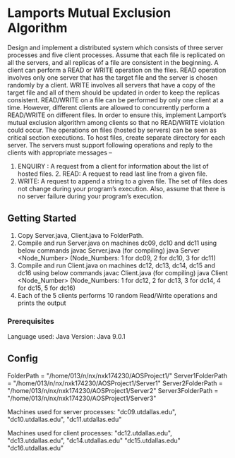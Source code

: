 
# Lamports Mutual Exclusion Algorithm

Design and implement a distributed system which consists of three server processes and five client processes. Assume that each file is replicated on all the servers, and all replicas of a file are consistent in the beginning. A client can perform a READ or WRITE operation on the files. READ operation involves only one server that has the target file and the server is chosen randomly by a client. WRITE involves all servers that have a copy of the target file and all of them should be updated in order to keep the replicas consistent. READ/WRITE on a file can be performed by only one client at a time. However, different clients are allowed to concurrently perform a READ/WRITE on different files. In order to ensure this, implement Lamport’s mutual exclusion algorithm among clients so that no READ/WRITE violation could occur. The operations on files (hosted by servers) can be seen as critical section executions.
To host files, create separate directory for each server. The servers must support following operations and reply to the clients with appropriate messages –
1. ENQUIRY : A request from a client for information about the list of hosted files. 2. READ: A request to read last line from a given file.
3. WRITE: A request to append a string to a given file.
The set of files does not change during your program’s execution. Also, assume that there is no server failure during your program’s execution.


## Getting Started
1. Copy Server.java, Client.java to FolderPath.
2. Compile and run Server.java on machines dc09, dc10 and dc11 using below commands
   javac Server.java 	(for compiling)
   java Server <Node_Number>	(Node_Numbers: 1 for dc09, 2 for dc10, 3 for dc11) 
3. Compile and run Client.java on machines dc12, dc13, dc14, dc15 and dc16 using below commands
   javac Client.java 	(for compiling)
   java Client <Node_Number>	(Node_Numbers: 1 for dc12, 2 for dc13, 3 for dc14, 4 for dc15, 5 for dc16) 
4. Each of the 5 clients performs 10 random Read/Write operations and prints the output


### Prerequisites

Language used: Java
Version: Java 9.0.1

## Config
FolderPath = "/home/013/n/nx/nxk174230/AOSProject1/"
Server1FolderPath = "/home/013/n/nx/nxk174230/AOSProject1/Server1"
Server2FolderPath = "/home/013/n/nx/nxk174230/AOSProject1/Server2"
Server3FolderPath = "/home/013/n/nx/nxk174230/AOSProject1/Server3"

Machines used for server processes:  "dc09.utdallas.edu",
				     "dc10.utdallas.edu",
				     "dc11.utdallas.edu"

Machines used for client processes:  "dc12.utdallas.edu",
				     "dc13.utdallas.edu",
				     "dc14.utdallas.edu"
				     "dc15.utdallas.edu"
				     "dc16.utdallas.edu"

